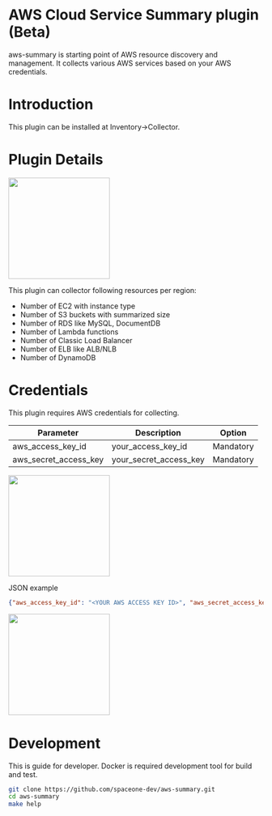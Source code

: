 # AWS Cloud Service Summary plugin (Beta)

aws-summary is starting point of AWS resource discovery and management. It collects various AWS services based on your AWS credentials.

# Introduction

This plugin can be installed at Inventory->Collector.

# Plugin Details

<img src="https://raw.githubusercontent.com/spaceone-dev/aws-summary/master/docs/aws-summary-screenshot-1.png" height="200">

This plugin can collector following resources per region:
* Number of EC2 with instance type
* Number of S3 buckets with summarized size
* Number of RDS like MySQL, DocumentDB
* Number of Lambda functions
* Number of Classic Load Balancer
* Number of ELB like ALB/NLB
* Number of DynamoDB

# Credentials
This plugin requires AWS credentials for collecting.

Parameter | Description | Option
---       | ---         | ---
aws_access_key_id | your_access_key_id  | Mandatory 
aws_secret_access_key | your_secret_access_key | Mandatory

<img src="https://raw.githubusercontent.com/spaceone-dev/aws-summary/master/docs/aws-summary-credential-1.png" height="200">

JSON example

~~~json
{"aws_access_key_id": "<YOUR AWS ACCESS KEY ID>", "aws_secret_access_key": "<YOUR AWS SECRET ACCESS KEY>"}
~~~

<img src="https://raw.githubusercontent.com/spaceone-dev/aws-summary/master/docs/aws-summary-credential-2.png" height="200">

# Development

This is guide for developer.
Docker is required development tool for build and test.

~~~bash
git clone https://github.com/spaceone-dev/aws-summary.git
cd aws-summary
make help
~~~

